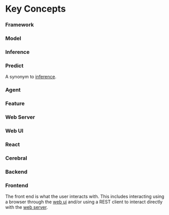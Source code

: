# Key Concepts

### Framework

### Model

### Inference

### Predict

A synonym to [inference](concepts.md#inference).

### Agent

### Feature

### Web Server

### Web UI

### React

### Cerebral

### Backend

### Frontend

The front end is what the user interacts with.
This includes interacting using a browser through the [web ui](concepts.md#web-ui) and/or using a REST client to interact directly with the [web server](concepts.md#web-server). 
